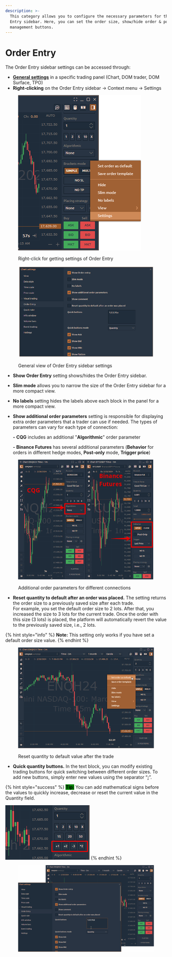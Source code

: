```yaml
---
description: >-
  This category allows you to configure the necessary parameters for the Order
  Entry sidebar. Here, you can set the order size, show/hide order & position
  management buttons.
---
```


# Order Entry

The Order Entry sidebar settings can be accessed through:

* [**General settings**](../chart-settings.md) in a specific trading panel (Chart, DOM trader, DOM Surface, TPO)
* **Right-clicking** on the Order Entry sidebar -> Context menu -> Settings

<figure><img src="../../../.gitbook/assets/order entry settings.png" alt=""><figcaption><p>Right-click for getting settings of Order Entry</p></figcaption></figure>

<figure><img src="../../../.gitbook/assets/Chart order entry.png" alt=""><figcaption><p>General view of Order Entry sidebar settings </p></figcaption></figure>

* **Show Order Entry** setting shows/hides the Order Entry sidebar.
* **Slim mode** allows you to narrow the size of the Order Entry sidebar for a more compact view.
* **No labels** setting hides the labels above each block in the panel for a more compact view.
*   **Show additional order parameters** setting is responsible for displaying extra order parameters that a trader can use if needed. The types of parameters can vary for each type of connection:

    &#x20;**-** **CQG** includes an additional "**Algorithmic**" order parameter

    &#x20;**-** **Binance Futures** has several additional parameters (**Behavior** for orders in different hedge modes, **Post-only** mode, **Trigger price**)

<figure><img src="../../../.gitbook/assets/additional order parameters.png" alt=""><figcaption><p>Additional order parameters for different connections</p></figcaption></figure>

* **Reset quantity to default after an order was placed.** The setting returns the order size to a previously saved size after each trade. \
  For example, you set the default order size to 2 lots. After that, you increased the size to 3 lots for the current trade. Once the order with this size (3 lots) is placed, the platform will automatically revert the value to the previously saved size, i.e., 2 lots.

{% hint style="info" %}
**Note:** This setting only works if you have set a default order size value.
{% endhint %}

<figure><img src="../../../.gitbook/assets/reset order to default.gif" alt=""><figcaption><p>Reset quantity to default value after the trade</p></figcaption></figure>

* **Quick quantity buttons.** In the text block, you can modify existing trading buttons for quick switching between different order sizes. To add new buttons, simply enter new values using the separator “**;**”.

{% hint style="success" %}
<mark style="background-color:green;">**Tip:**</mark> You can add mathematical signs before the values to quickly increase, decrease or reset the current value in the Quantity field.

![](<../../../.gitbook/assets/image (413).png>)
{% endhint %}

<figure><img src="../../../.gitbook/assets/Quick quantity buttons.gif" alt=""><figcaption></figcaption></figure>
